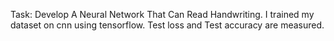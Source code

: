 Task: Develop A Neural Network That Can Read Handwriting.
I trained my dataset on cnn using tensorflow. Test loss and Test accuracy are measured.
